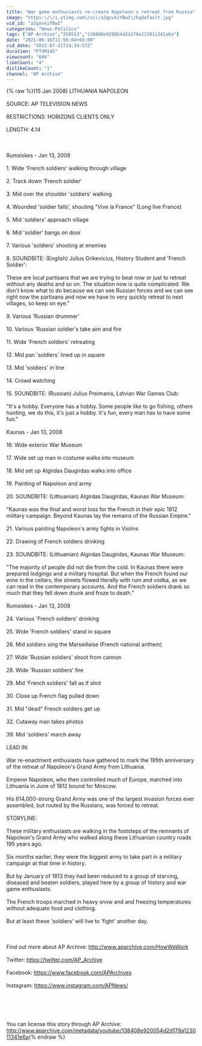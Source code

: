 ```yaml
---
title: "War game enthusiasts re-create Napoleon's retreat from Russia"
image: "https:\/\/i.ytimg.com\/vi\/a2govkiYBwI\/hqdefault.jpg"
vid_id: "a2govkiYBwI"
categories: "News-Politics"
tags: ["AP Archive","550553","138408e920054d2d179a123011341e6a"]
date: "2021-06-16T11:50:04+03:00"
vid_date: "2015-07-21T14:34:57Z"
duration: "PT4M14S"
viewcount: "686"
likeCount: "4"
dislikeCount: "1"
channel: "AP Archive"
---
```

{% raw %}(15 Jan 2008) LITHUANIA NAPOLEON <br /><br />SOURCE: AP TELEVISION NEWS<br /><br />RESTRICTIONS: HORIZONS CLIENTS ONLY<br /><br />LENGTH: 4.14<br /><br /><br /><br />Rumsiskes - Jan 13, 2008 <br /><br />1. Wide 'French soldiers' walking through village<br /><br />2. Track down 'French soldier'<br /><br />3. Mid over the shoulder 'soldiers' walking<br /><br />4. Wounded 'soldier falls', shouting &quot;Vive la France&quot; (Long live France)<br /><br />5. Mid 'soldiers' approach village<br /><br />6. Mid  'soldier' bangs on door<br /><br />7. Various 'soldiers' shooting at enemies <br /><br />8. SOUNDBITE: (English) Julius Grikevicius, History Student and 'French Soldier':<br /><br />These are local partisans that we are trying to beat now or just to retreat without any deaths and so on. The situation now is quite complicated. We don't know what to do because we can see Russian forces and we can see right now  the partisans and now we have to very quickly retreat to next villages, so keep on eye.&quot;<br /><br />9. Various 'Russian drummer'<br /><br />10. Various 'Russian soldier's take aim and fire <br /><br />11. Wide 'French soldiers' retreating<br /><br />12. Mid pan  'soldiers' lined up in square<br /><br />13. Mid 'soldiers' in line<br /><br />14. Crowd watching<br /><br />15. SOUNDBITE: (Russian) Julius Preimanis, Latvian War Games Club:<br /><br />&quot;It's a hobby. Everyone has a hobby. Some people like to go fishing, others hunting, we do this, it's just a hobby. It's fun, every man has to have some fun.&quot;<br /><br />Kaunas  - Jan 13, 2008 <br /><br />16. Wide exterior War Museum<br /><br />17. Wide set up man in costume walks into museum<br /><br />18. Mid set up Algirdas Daugirdas walks into office<br /><br />19. Painting of Napoleon and army<br /><br />20. SOUNDBITE: (Lithuanian) Algirdas Daugirdas, Kaunas War Museum:<br /><br />&quot;Kaunas was the final and worst loss for the French in their epic 1812 military campaign. Beyond Kaunas lay the remains of the Russian Empire.&quot;<br /><br />21. Various painting Napoleon's army fights in Violins<br /><br />22. Drawing of French soldiers drinking<br /><br />23. SOUNDBITE: (Lithuanian) Algirdas Daugirdas, Kaunas War Museum:<br /><br />&quot;The majority of people did not die from the cold. In Kaunas there were prepared lodgings and a military hospital. But when the French found our wine in the cellars, the streets flowed literally with rum and vodka, as we can read in the contemporary accounts. And the French soldiers drank so much that they fell down drunk and froze to death.&quot;<br /><br />Rumsiskes  - Jan 13, 2008 <br /><br />24. Various 'French soldiers' drinking<br /><br />25. Wide 'French soldiers' stand in square<br /><br />26. Mid soldiers sing the Marseillaise (French national anthem)<br /><br />27. Wide 'Russian soldiers' shoot from cannon<br /><br />28. Wide 'Russian soldiers' fire<br /><br />29. Mid 'French soldiers' fall as if shot<br /><br />30. Close up French flag pulled down<br /><br />31. Mid &quot;dead&quot; French soldiers get up<br /><br />32. Cutaway man takes photos<br /><br />39. Mid 'soldiers' march away<br /><br />LEAD IN:<br /><br />War re-enactment enthusiasts have gathered to mark the 195th anniversary of the retreat of Napoleon's Grand Army from Lithuania.<br /><br />Emperor Napoleon, who then controlled much of Europe, marched into Lithuania in June of 1812 bound for Moscow. <br /><br />His 614,000-strong Grand Army was one of the largest invasion forces ever assembled, but routed by the Russians, was forced to retreat. <br /><br />STORYLINE:<br /><br />These military enthusiasts are walking in the footsteps of the remnants of Napoleon's Grand Army who walked along these Lithuanian country roads 195 years ago.<br /><br />Six months earlier, they were the biggest army to take part in a military campaign at that time in history. <br /><br />But by January of 1813 they had been reduced to a group of starving, diseased and beaten soldiers, played here by a group of history and war game enthusiasts.<br /><br />The French troops marched in heavy snow and and freezing temperatures without adequate food and clothing. <br /><br />But at least these 'soldiers' will live to 'fight' another day.<br /><br /><br /><br />Find out more about AP Archive: <a rel="nofollow" target="blank" href="http://www.aparchive.com/HowWeWork">http://www.aparchive.com/HowWeWork</a> <br /><br />Twitter: <a rel="nofollow" target="blank" href="https://twitter.com/AP_Archive">https://twitter.com/AP_Archive</a> <br /><br />Facebook: <a rel="nofollow" target="blank" href="https://www.facebook.com/APArchives">https://www.facebook.com/APArchives</a> ​​<br /><br />Instagram: <a rel="nofollow" target="blank" href="https://www.instagram.com/APNews/">https://www.instagram.com/APNews/</a><br /><br /><br /><br /><br /><br />You can license this story through AP Archive: <a rel="nofollow" target="blank" href="http://www.aparchive.com/metadata/youtube/138408e920054d2d179a123011341e6a">http://www.aparchive.com/metadata/youtube/138408e920054d2d179a123011341e6a</a>{% endraw %}

